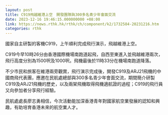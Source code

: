 ```yaml
---
layout: post
title: C919飛越維港上空　開發團隊與300多名青少年會面交流
date: 2023-12-16 19:46:15.000000000 +08:00
link: https://news.rthk.hk/rthk/ch/component/k2/1732584-20231216.htm
categories: rthk
---
```


國家自主研製的客機C919，上午順利完成飛行演示，飛越維港上空。
 
C919今早10時26分由香港國際機場南跑道起飛，自西至東進入並飛越維港兩次，飛行高度分別為1500呎及1000呎。飛機最後於11時33分在機場南跑道降落。
 
不少市民和旅客在維港兩旁觀賞，飛行演示完成後，開發C919及ARJ21飛機的中國商飛代表團，應邀在民航處總部與300多名青少年會面交流，期間簡介研製C919及ARJ21飛機的歷史，以及兩架飛機取得飛機適航證的過程；C919的飛行員又向參加者分享飛行經驗。

民航處處長廖志勇相信，今次活動能加深香港青年對國家航空業發展的認知和興趣，有助培育香港未來的航空業人才。
